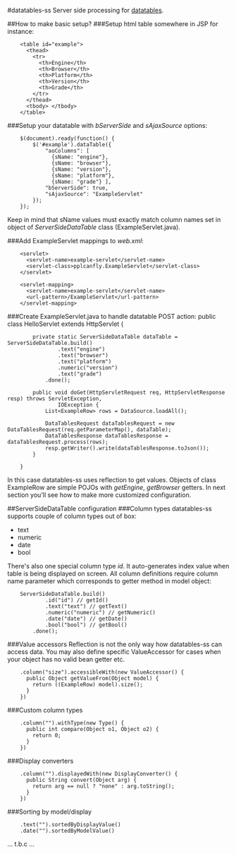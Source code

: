 #datatables-ss
Server side processing for [datatables](http://datatables.net/).

##How to make basic setup?
###Setup html table somewhere in JSP for instance:

        <table id="example">
          <thead>
            <tr>
              <th>Engine</th>
              <th>Browser</th>
              <th>Platform</th>
              <th>Version</th>
              <th>Grade</th>
            </tr>
          </thead>
          <tbody> </tbody>
        </table>

###Setup your datatable with *bServerSide* and *sAjaxSource* options:

        $(document).ready(function() {
            $('#example').dataTable({
                "aoColumns": [
                  {sName: "engine"},
                  {sName: "browser"},
                  {sName: "version"},
                  {sName: "platform"},
                  {sName: "grade"} ],
                "bServerSide": true,
                "sAjaxSource": "ExampleServlet"
            });
        });
        
Keep in mind that sName values must exactly match column names set in object of *ServerSideDataTable* class (ExampleServlet.java).

###Add ExampleServlet mappings to *web.xml*:

        <servlet>
          <servlet-name>example-servlet</servlet-name>
          <servlet-class>pplcanfly.ExampleServlet</servlet-class>
        </servlet>

        <servlet-mapping>
          <servlet-name>example-servlet</servlet-name>
          <url-pattern>/ExampleServlet</url-pattern>
        </servlet-mapping>

###Create ExampleServlet.java to handle datatable POST action:
        public class HelloServlet extends HttpServlet {
             
            private static ServerSideDataTable dataTable = ServerSideDataTable.build()
                    .text("engine")
                    .text("browser")
                    .text("platform")
                    .numeric("version")
                    .text("grade")
                .done();

            public void doGet(HttpServletRequest req, HttpServletResponse resp) throws ServletException,
                    IOException {
                List<ExampleRow> rows = DataSource.loadAll();
                
                DataTablesRequest dataTablesRequest = new DataTablesRequest(req.getParameterMap(), dataTable);
                DataTablesResponse dataTablesResponse = dataTablesRequest.process(rows);
                resp.getWriter().write(dataTablesResponse.toJson());
            }

        }

In this case datatables-ss uses reflection to get values. Objects of class ExampleRow are simple POJOs with *getEngine*, *getBrowser* getters. In next section you'll see how to make more customized configuration.

##ServerSideDataTable configuration
###Column types
datatables-ss supports couple of column types out of box:

* text
* numeric
* date
* bool

There's also one special column type *id*. It auto-generates index value when table is being displayed on screen.
All column definitions require column name parameter which corresponds to getter method in model object:

        ServerSideDataTable.build()
                .id("id") // getId()
                .text("text") // getText()
                .numeric("numeric") // getNumeric()
                .date("date") // getDate()
                .bool("bool") // getBool()
            .done();
            

###Value accessors
Reflection is not the only way how datatables-ss can access data. You may also define specific ValueAccessor for cases when your object has no valid bean getter etc.

        .column("size").accessibleWith(new ValueAccessor() {
          public Object getValueFrom(Object model) {
            return ((ExampleRow) model).size();
          }
        })

###Custom column types

        .column("").withType(new Type() {
          public int compare(Object o1, Object o2) {
            return 0;
          }
        })

###Display converters

        .column("").displayedWith(new DisplayConverter() {
          public String convert(Object arg) {
            return arg == null ? "none" : arg.toString();
          }
        })


###Sorting by model/display
    
        .text("").sortedByDisplayValue()
        .date("").sortedByModelValue()
        
        
... t.b.c ...